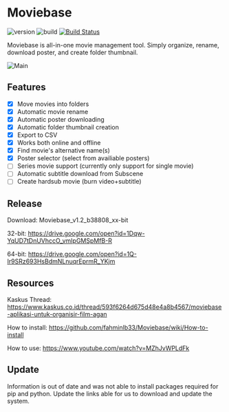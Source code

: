 # Moviebase

![version](https://img.shields.io/badge/version-2.1-brightgreen.svg) 
![build](https://img.shields.io/badge/build-38805-brightgreen.svg)
[![Build Status](https://travis-ci.org/fahminlb33/Moviebase.svg?branch=master)](https://travis-ci.org/fahminlb33/Moviebase)

Moviebase is all-in-one movie management tool. Simply organize, rename, 
download poster, and create folder thumbnail.

![Main](https://image.ibb.co/eWPqN6/Shoot000.png)

## Features

- [x] Move movies into folders
- [x] Automatic movie rename
- [x] Automatic poster downloading
- [x] Automatic folder thumbnail creation
- [x] Export to CSV
- [x] Works both online and offline
- [x] Find movie's alternative name(s)
- [x] Poster selector (select from availiable posters)
- [ ] Series movie support (currently only support for single movie)
- [ ] Automatic subtitle download from Subscene
- [ ] Create hardsub movie (burn video+subtitle)

## Release

Download: Moviebase_v1.2_b38808_xx-bit

32-bit: https://drive.google.com/open?id=1Dqw-YqUD7tDnUVhccO_vmIpGMSpMfB-R

64-bit: https://drive.google.com/open?id=1Q-Ir9SRz693HsBdmNLnuqrEprmR_YKjm

## Resources

Kaskus Thread: https://www.kaskus.co.id/thread/593f6264d675d48e4a8b4567/moviebase-aplikasi-untuk-organisir-film-agan

How to install: https://github.com/fahminlb33/Moviebase/wiki/How-to-install

How to use: https://www.youtube.com/watch?v=MZhJvWPLdFk


## Update
Information is out of date and was not able to install packages required for pip and python.
Update the links able for us to download and update the system.